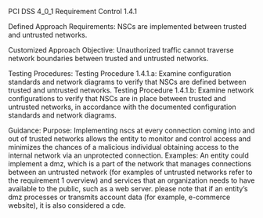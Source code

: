 PCI DSS 4_0_1 Requirement Control 1.4.1

Defined Approach Requirements:
NSCs are implemented between trusted and untrusted networks.

Customized Approach Objective:
Unauthorized traffic cannot traverse network boundaries between trusted and untrusted networks.

Testing Procedures:
Testing Procedure 1.4.1.a: Examine configuration standards and network diagrams to verify that NSCs are defined between trusted and untrusted networks.
Testing Procedure 1.4.1.b: Examine network configurations to verify that NSCs are in place between trusted and untrusted networks, in accordance with the documented configuration standards and network diagrams.

Guidance:
Purpose: Implementing nscs at every connection coming into and out of trusted networks allows the entity to monitor and control access and minimizes the chances of a malicious individual obtaining access to the internal network via an unprotected connection. Examples: An entity could implement a dmz, which is a part of the network that manages connections between an untrusted network (for examples of untrusted networks refer to the requirement 1 overview) and services that an organization needs to have available to the public, such as a web server. please note that if an entity’s dmz processes or transmits account data (for example, e-commerce website), it is also considered a cde.